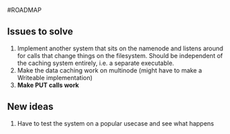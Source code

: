 #ROADMAP

## Issues to solve
1. Implement another system that sits on the namenode and listens around
for calls that change things on the filesystem. Should be independent of the 
caching system entirely, i.e. a separate executable.
2. Make the data caching work on multinode (might have to make a Writeable implementation)
3. **Make PUT calls work**

## New ideas
1. Have to test the system on a popular usecase and see what happens